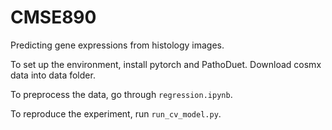 # CMSE890
Predicting gene expressions from histology images.

To set up the environment, install pytorch and PathoDuet. Download cosmx data into data folder.

To preprocess the data, go through `regression.ipynb`.

To reproduce the experiment, run `run_cv_model.py`.
